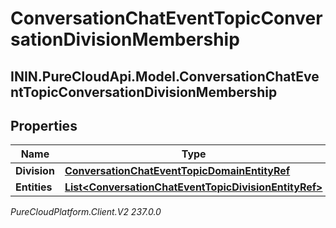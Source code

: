 # ConversationChatEventTopicConversationDivisionMembership

## ININ.PureCloudApi.Model.ConversationChatEventTopicConversationDivisionMembership

## Properties

|Name | Type | Description | Notes|
|------------ | ------------- | ------------- | -------------|
| **Division** | [**ConversationChatEventTopicDomainEntityRef**](ConversationChatEventTopicDomainEntityRef) |  | [optional] |
| **Entities** | [**List&lt;ConversationChatEventTopicDivisionEntityRef&gt;**](ConversationChatEventTopicDivisionEntityRef) |  | [optional] |



_PureCloudPlatform.Client.V2 237.0.0_
